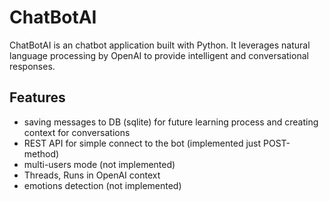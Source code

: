 # ChatBotAI

ChatBotAI is an chatbot application built with Python. It leverages natural language processing by OpenAI to provide intelligent and conversational responses.

## Features

- saving messages to DB (sqlite) for future learning process and creating context for conversations
- REST API for simple connect to the bot (implemented just POST-method)
- multi-users mode (not implemented)
- Threads, Runs in OpenAI context
- emotions detection (not implemented)

